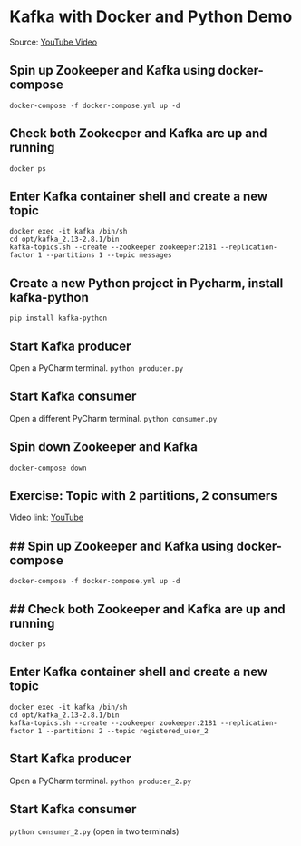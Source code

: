 # Kafka with Docker and Python Demo

Source: [YouTube Video](https://www.youtube.com/watch?v=LHNtL4zDBuk&list=PLQ5j-FTc2VhAY_PBg7FVkZsal50MCgp7Y&index=3)

## Spin up Zookeeper and Kafka using docker-compose
```docker-compose -f docker-compose.yml up -d```

## Check both Zookeeper and Kafka are up and running
```docker ps```

## Enter Kafka container shell and create a new topic
```docker exec -it kafka /bin/sh```  
```cd opt/kafka_2.13-2.8.1/bin```  
```kafka-topics.sh --create --zookeeper zookeeper:2181 --replication-factor 1 --partitions 1 --topic messages```  

## Create a new Python project in Pycharm, install kafka-python
```pip install kafka-python```

## Start Kafka producer
Open a PyCharm terminal.
```python producer.py```

## Start Kafka consumer
Open a different PyCharm terminal.
```python consumer.py```

## Spin down Zookeeper and Kafka
```docker-compose down```

## Exercise: Topic with 2 partitions, 2 consumers
Video link: [YouTube](https://www.youtube.com/watch?v=_sQAoL60urk&list=PLxoOrmZMsAWxXBF8h_TPqYJNsh3x4GyO4&index=15)

## ## Spin up Zookeeper and Kafka using docker-compose
```docker-compose -f docker-compose.yml up -d```

## ## Check both Zookeeper and Kafka are up and running
```docker ps```

## Enter Kafka container shell and create a new topic
```docker exec -it kafka /bin/sh```  
```cd opt/kafka_2.13-2.8.1/bin```  
```kafka-topics.sh --create --zookeeper zookeeper:2181 --replication-factor 1 --partitions 2 --topic registered_user_2``` 

## Start Kafka producer
Open a PyCharm terminal.
```python producer_2.py```

## Start Kafka consumer
```python consumer_2.py``` (open in two terminals)
